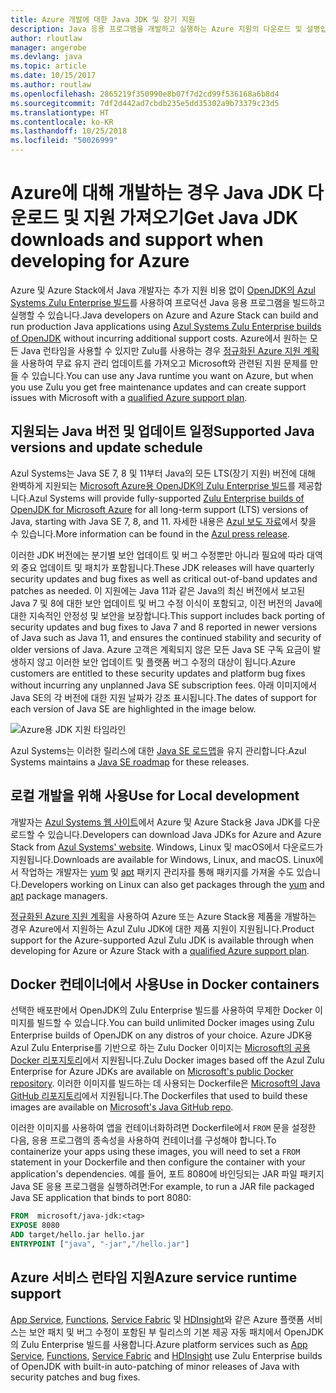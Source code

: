 ```yaml
---
title: Azure 개발에 대한 Java JDK 및 장기 지원
description: Java 응용 프로그램을 개발하고 실행하는 Azure 지원의 다운로드 및 설명입니다.
author: rloutlaw
manager: angerobe
ms.devlang: java
ms.topic: article
ms.date: 10/15/2017
ms.author: routlaw
ms.openlocfilehash: 2865219f350990e8b07f7d2cd99f536168a6b8d4
ms.sourcegitcommit: 7df2d442ad7cbdb235e5dd35302a9b73379c23d5
ms.translationtype: HT
ms.contentlocale: ko-KR
ms.lasthandoff: 10/25/2018
ms.locfileid: "50026999"
---
```

# <a name="get-java-jdk-downloads-and-support-when-developing-for-azure"></a><span data-ttu-id="42080-103">Azure에 대해 개발하는 경우 Java JDK 다운로드 및 지원 가져오기</span><span class="sxs-lookup"><span data-stu-id="42080-103">Get Java JDK downloads and support when developing for Azure</span></span>

<span data-ttu-id="42080-104">Azure 및 Azure Stack에서 Java 개발자는 추가 지원 비용 없이 [OpenJDK의 Azul Systems Zulu Enterprise 빌드](https://www.azul.com/downloads/azure-only/zulu/)를 사용하여 프로덕션 Java 응용 프로그램을 빌드하고 실행할 수 있습니다.</span><span class="sxs-lookup"><span data-stu-id="42080-104">Java developers on Azure and Azure Stack can build and run production Java applications using [Azul Systems Zulu Enterprise builds of OpenJDK](https://www.azul.com/downloads/azure-only/zulu/) without incurring additional support costs.</span></span> <span data-ttu-id="42080-105">Azure에서 원하는 모든 Java 런타임을 사용할 수 있지만 Zulu를 사용하는 경우 [정규화된 Azure 지원 계획](https://azure.microsoft.com/support/plans/)을 사용하여 무료 유지 관리 업데이트를 가져오고 Microsoft와 관련된 지원 문제를 만들 수 있습니다.</span><span class="sxs-lookup"><span data-stu-id="42080-105">You can use any Java runtime you want on Azure, but when you use Zulu you get free maintenance updates and can create support issues with Microsoft with a  [qualified Azure support plan](https://azure.microsoft.com/support/plans/).</span></span>

## <a name="supported-java-versions-and-update-schedule"></a><span data-ttu-id="42080-106">지원되는 Java 버전 및 업데이트 일정</span><span class="sxs-lookup"><span data-stu-id="42080-106">Supported Java versions and update schedule</span></span>

<span data-ttu-id="42080-107">Azul Systems는 Java SE 7, 8 및 11부터 Java의 모든 LTS(장기 지원) 버전에 대해 완벽하게 지원되는 [Microsoft Azure용 OpenJDK의 Zulu Enterprise 빌드](https://www.azul.com/downloads/azure-only/zulu/)를 제공합니다.</span><span class="sxs-lookup"><span data-stu-id="42080-107">Azul Systems will provide fully-supported [Zulu Enterprise builds of OpenJDK for Microsoft Azure](https://www.azul.com/downloads/azure-only/zulu/) for all long-term support (LTS) versions of Java, starting with Java SE 7, 8, and 11.</span></span> <span data-ttu-id="42080-108">자세한 내용은 [Azul 보도 자료](https://www.azul.com/press_release/free-java-production-support-for-microsoft-azure-azure-stack)에서 찾을 수 있습니다.</span><span class="sxs-lookup"><span data-stu-id="42080-108">More information can be found in the [Azul press release](https://www.azul.com/press_release/free-java-production-support-for-microsoft-azure-azure-stack).</span></span>


<span data-ttu-id="42080-109">이러한 JDK 버전에는 분기별 보안 업데이트 및 버그 수정뿐만 아니라 필요에 따라 대역 외 중요 업데이트 및 패치가 포함됩니다.</span><span class="sxs-lookup"><span data-stu-id="42080-109">These JDK releases will have quarterly security updates and bug fixes as well as critical out-of-band updates and patches as needed.</span></span>  <span data-ttu-id="42080-110">이 지원에는 Java 11과 같은 Java의 최신 버전에서 보고된 Java 7 및 8에 대한 보안 업데이트 및 버그 수정 이식이 포함되고, 이전 버전의 Java에 대한 지속적인 안정성 및 보안을 보장합니다.</span><span class="sxs-lookup"><span data-stu-id="42080-110">This support includes back porting of security updates and bug fixes to Java 7 and 8 reported in newer versions of Java such as Java 11, and ensures the continued stability and security of older versions of Java.</span></span>  <span data-ttu-id="42080-111">Azure 고객은 계획되지 않은 모든 Java SE 구독 요금이 발생하지 않고 이러한 보안 업데이트 및 플랫폼 버그 수정의 대상이 됩니다.</span><span class="sxs-lookup"><span data-stu-id="42080-111">Azure customers are entitled to these security updates and platform bug fixes without incurring any unplanned Java SE subscription fees.</span></span> <span data-ttu-id="42080-112">아래 이미지에서 Java SE의 각 버전에 대한 지원 날짜가 강조 표시됩니다.</span><span class="sxs-lookup"><span data-stu-id="42080-112">The dates of support for each version of Java SE are highlighted in the image below.</span></span>

![Azure용 JDK 지원 타임라인](media/azure-jdk-support.png)

<span data-ttu-id="42080-114">Azul Systems는 이러한 릴리스에 대한 [Java SE 로드맵](https://www.azul.com/products/azul_support_roadmap/)을 유지 관리합니다.</span><span class="sxs-lookup"><span data-stu-id="42080-114">Azul Systems maintains a [Java SE roadmap](https://www.azul.com/products/azul_support_roadmap/) for these releases.</span></span>

## <a name="use-for-local-development"></a><span data-ttu-id="42080-115">로컬 개발을 위해 사용</span><span class="sxs-lookup"><span data-stu-id="42080-115">Use for Local development</span></span> 

<span data-ttu-id="42080-116">개발자는 [Azul Systems 웹 사이트](https://www.azul.com/downloads/azure-only/zulu/)에서 Azure 및 Azure Stack용 Java JDK를 다운로드할 수 있습니다.</span><span class="sxs-lookup"><span data-stu-id="42080-116">Developers can download Java JDKs for Azure and Azure Stack from [Azul Systems' website](https://www.azul.com/downloads/azure-only/zulu/).</span></span> <span data-ttu-id="42080-117">Windows, Linux 및 macOS에서 다운로드가 지원됩니다.</span><span class="sxs-lookup"><span data-stu-id="42080-117">Downloads are available for Windows, Linux, and macOS.</span></span> <span data-ttu-id="42080-118">Linux에서 작업하는 개발자는 [yum](https://www.azul.com/downloads/azure-only/zulu/#yum-repo) 및 [apt](https://www.azul.com/downloads/azure-only/zulu/#apt-repo) 패키지 관리자를 통해 패키지를 가져올 수도 있습니다.</span><span class="sxs-lookup"><span data-stu-id="42080-118">Developers working on Linux can also get packages through the  [yum](https://www.azul.com/downloads/azure-only/zulu/#yum-repo) and [apt](https://www.azul.com/downloads/azure-only/zulu/#apt-repo) package managers.</span></span>

<span data-ttu-id="42080-119">[정규화된 Azure 지원 계획](https://azure.microsoft.com/support/plans/)을 사용하여 Azure 또는 Azure Stack용 제품을 개발하는 경우 Azure에서 지원하는 Azul Zulu JDK에 대한 제품 지원이 지원됩니다.</span><span class="sxs-lookup"><span data-stu-id="42080-119">Product support for the Azure-supported Azul Zulu JDK is available through when developing for Azure or Azure Stack with a [qualified Azure support plan](https://azure.microsoft.com/support/plans/).</span></span>

## <a name="use-in-docker-containers"></a><span data-ttu-id="42080-120">Docker 컨테이너에서 사용</span><span class="sxs-lookup"><span data-stu-id="42080-120">Use in Docker containers</span></span>

<span data-ttu-id="42080-121">선택한 배포판에서 OpenJDK의 Zulu Enterprise 빌드를 사용하여 무제한 Docker 이미지를 빌드할 수 있습니다.</span><span class="sxs-lookup"><span data-stu-id="42080-121">You can build unlimited Docker images using Zulu Enterprise builds of OpenJDK on any distros of your choice.</span></span> <span data-ttu-id="42080-122">Azure JDK용 Azul Zulu Enterprise를 기반으로 하는 Zulu Docker 이미지는 [Microsoft의 공용 Docker 리포지토리](https://hub.docker.com/r/microsoft/java-jdk/)에서 지원됩니다.</span><span class="sxs-lookup"><span data-stu-id="42080-122">Zulu Docker images based off the Azul Zulu Enterprise for Azure JDKs are available on [Microsoft's public Docker repository](https://hub.docker.com/r/microsoft/java-jdk/).</span></span> <span data-ttu-id="42080-123">이러한 이미지를 빌드하는 데 사용되는 Dockerfile은 [Microsoft의 Java GitHub 리포지토리](https://github.com/Microsoft/java/tree/master/docker)에서 지원됩니다.</span><span class="sxs-lookup"><span data-stu-id="42080-123">The  Dockerfiles that used to build these images are available on [Microsoft's Java GitHub repo](https://github.com/Microsoft/java/tree/master/docker).</span></span>

<span data-ttu-id="42080-124">이러한 이미지를 사용하여 앱을 컨테이너화하려면 Dockerfile에서 `FROM` 문을 설정한 다음, 응용 프로그램의 종속성을 사용하여 컨테이너를 구성해야 합니다.</span><span class="sxs-lookup"><span data-stu-id="42080-124">To containerize your apps using these images, you will need to set a `FROM` statement in your Dockerfile and then configure the container with your application's dependencies.</span></span> <span data-ttu-id="42080-125">예를 들어, 포트 8080에 바인딩되는 JAR 파일 패키지 Java SE 응용 프로그램을 실행하려면:</span><span class="sxs-lookup"><span data-stu-id="42080-125">For example, to run a JAR file packaged Java SE application that binds to port 8080:</span></span>

```Dockerfile
FROM  microsoft/java-jdk:<tag>
EXPOSE 8080
ADD target/hello.jar hello.jar
ENTRYPOINT ["java", "-jar","/hello.jar"]
```

## <a name="azure-service-runtime-support"></a><span data-ttu-id="42080-126">Azure 서비스 런타임 지원</span><span class="sxs-lookup"><span data-stu-id="42080-126">Azure service runtime support</span></span>

<span data-ttu-id="42080-127">[App Service](/azure/app-service/containers/), [Functions](/azure/azure-functions/functions-create-first-java-maven), [Service Fabric](/azure/service-fabric/) 및 [HDInsight](/azure/hdinsight/)와 같은 Azure 플랫폼 서비스는 보안 패치 및 버그 수정이 포함된 부 릴리스의 기본 제공 자동 패치에서 OpenJDK의 Zulu Enterprise 빌드를 사용합니다.</span><span class="sxs-lookup"><span data-stu-id="42080-127">Azure platform services such as [App Service](/azure/app-service/containers/), [Functions](/azure/azure-functions/functions-create-first-java-maven), [Service Fabric](/azure/service-fabric/) and [HDInsight](/azure/hdinsight/)  use Zulu Enterprise builds of OpenJDK with built-in auto-patching of minor releases of Java with security patches and bug fixes.</span></span>